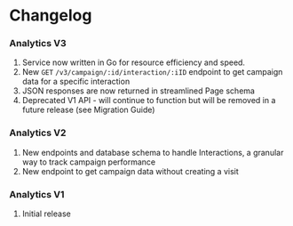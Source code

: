 
# Changelog

### Analytics V3
1. Service now written in Go for resource efficiency and speed.
2. New `GET` `/v3/campaign/:id/interaction/:iID` endpoint to get campaign data for a specific interaction
3. JSON responses are now returned in streamlined Page schema
4. Deprecated V1 API - will continue to function but will be removed in a future release (see Migration Guide)

### Analytics V2
1. New endpoints and database schema to handle Interactions, a granular way to track campaign performance
2. New endpoint to get campaign data without creating a visit

### Analytics V1
1. Initial release